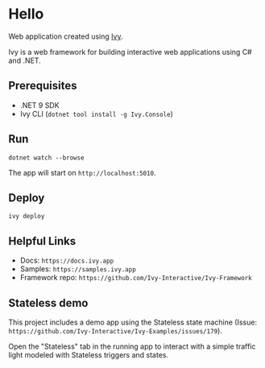 # Hello

Web application created using [Ivy](https://github.com/Ivy-Interactive/Ivy).

Ivy is a web framework for building interactive web applications using C# and .NET.

## Prerequisites

- .NET 9 SDK
- Ivy CLI (`dotnet tool install -g Ivy.Console`)

## Run

```
dotnet watch --browse
```

The app will start on `http://localhost:5010`.

## Deploy

```
ivy deploy
```

## Helpful Links

- Docs: `https://docs.ivy.app`
- Samples: `https://samples.ivy.app`
- Framework repo: `https://github.com/Ivy-Interactive/Ivy-Framework`

## Stateless demo

This project includes a demo app using the Stateless state machine (Issue: `https://github.com/Ivy-Interactive/Ivy-Examples/issues/179`).

Open the "Stateless" tab in the running app to interact with a simple traffic light modeled with Stateless triggers and states.